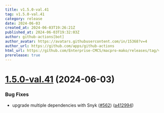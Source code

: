```yaml
---
title: v1.5.0-val.41
tag: v1.5.0-val.41
category: release
date: 2024-06-03
created_at: 2024-06-03T19:26:21Z
published_at: 2024-06-03T19:32:03Z
author: github-actions[bot]
author_avatar: https://avatars.githubusercontent.com/in/15368?v=4
author_url: https://github.com/apps/github-actions
html_url: https://github.com/Enterprise-CMCS/macpro-mako/releases/tag/v1.5.0-val.41
prerelease: true
---
```


# [1.5.0-val.41](https://github.com/Enterprise-CMCS/macpro-mako/compare/v1.5.0-val.40...v1.5.0-val.41) (2024-06-03)


### Bug Fixes

* upgrade multiple dependencies with Snyk ([#562](https://github.com/Enterprise-CMCS/macpro-mako/issues/562)) ([a412994](https://github.com/Enterprise-CMCS/macpro-mako/commit/a412994fbcda8fb4412a0812ab5aee4ee799b6fb))




